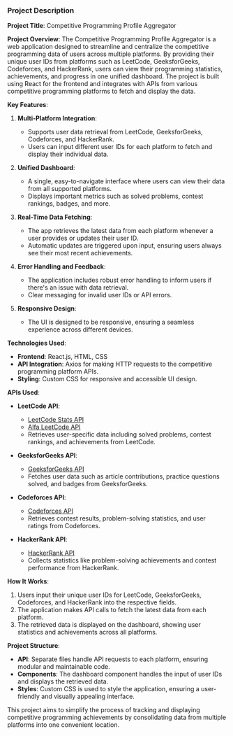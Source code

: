 ### Project Description

**Project Title**: Competitive Programming Profile Aggregator

**Project Overview**:
The Competitive Programming Profile Aggregator is a web application designed to streamline and centralize the competitive programming data of users across multiple platforms. By providing their unique user IDs from platforms such as LeetCode, GeeksforGeeks, Codeforces, and HackerRank, users can view their programming statistics, achievements, and progress in one unified dashboard. The project is built using React for the frontend and integrates with APIs from various competitive programming platforms to fetch and display the data.

**Key Features**:

1. **Multi-Platform Integration**: 
   - Supports user data retrieval from LeetCode, GeeksforGeeks, Codeforces, and HackerRank.
   - Users can input different user IDs for each platform to fetch and display their individual data.

2. **Unified Dashboard**:
   - A single, easy-to-navigate interface where users can view their data from all supported platforms.
   - Displays important metrics such as solved problems, contest rankings, badges, and more.

3. **Real-Time Data Fetching**:
   - The app retrieves the latest data from each platform whenever a user provides or updates their user ID.
   - Automatic updates are triggered upon input, ensuring users always see their most recent achievements.

4. **Error Handling and Feedback**:
   - The application includes robust error handling to inform users if there's an issue with data retrieval.
   - Clear messaging for invalid user IDs or API errors.

5. **Responsive Design**:
   - The UI is designed to be responsive, ensuring a seamless experience across different devices.

**Technologies Used**:
- **Frontend**: React.js, HTML, CSS
- **API Integration**: Axios for making HTTP requests to the competitive programming platform APIs.
- **Styling**: Custom CSS for responsive and accessible UI design.

**APIs Used**:

- **LeetCode API**: 
  - [LeetCode Stats API](https://github.com/JeremyTsaii/leetcode-stats-api) 
  - [Alfa LeetCode API](https://github.com/alfaarghya/alfa-leetcode-api) 
  - Retrieves user-specific data including solved problems, contest rankings, and achievements from LeetCode.

- **GeeksforGeeks API**: 
  - [GeeksforGeeks API](https://github.com/alfaarghya/alfa-leetcode-api) 
  - Fetches user data such as article contributions, practice questions solved, and badges from GeeksforGeeks.

- **Codeforces API**: 
  - [Codeforces API](https://codeforces.com/apiHelp) 
  - Retrieves contest results, problem-solving statistics, and user ratings from Codeforces.

- **HackerRank API**: 
  - [HackerRank API](https://support.hackerrank.com/hc/en-us/articles/219993688-API-overview) 
  - Collects statistics like problem-solving achievements and contest performance from HackerRank.

**How It Works**:
1. Users input their unique user IDs for LeetCode, GeeksforGeeks, Codeforces, and HackerRank into the respective fields.
2. The application makes API calls to fetch the latest data from each platform.
3. The retrieved data is displayed on the dashboard, showing user statistics and achievements across all platforms.

**Project Structure**:
- **API**: Separate files handle API requests to each platform, ensuring modular and maintainable code.
- **Components**: The dashboard component handles the input of user IDs and displays the retrieved data.
- **Styles**: Custom CSS is used to style the application, ensuring a user-friendly and visually appealing interface.

This project aims to simplify the process of tracking and displaying competitive programming achievements by consolidating data from multiple platforms into one convenient location.